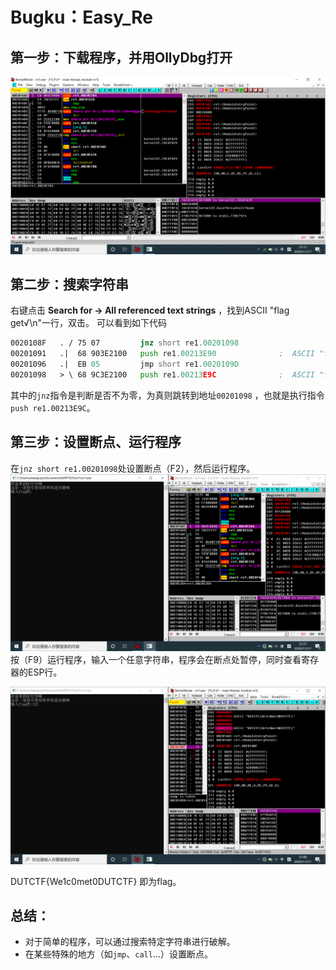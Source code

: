 # Bugku：Easy_Re

## 第一步：下载程序，并用OllyDbg打开

![屏幕截图(13)](屏幕截图(13).png)

## 第二步：搜索字符串
右键点击 **Search for -> All referenced text strings** ，找到ASCII "flag get√\n"一行，双击。
可以看到如下代码
```asm
0020108F   . / 75 07         jnz short re1.00201098
00201091   .|  68 903E2100   push re1.00213E90              ;  ASCII "flag get√\n"
00201096   .|  EB 05         jmp short re1.0020109D
00201098   > \ 68 9C3E2100   push re1.00213E9C              ;  ASCII "flag不太对呦，再试试呗，加油呦\n"
```
其中的```jnz```指令是判断是否不为零，为真则跳转到地址```00201098``` ，也就是执行指令```push re1.00213E9C```。

## 第三步：设置断点、运行程序
在```jnz short re1.00201098```处设置断点（F2），然后运行程序。
![](屏幕截图(15).png)
按（F9）运行程序，输入一个任意字符串，程序会在断点处暂停，同时查看寄存器的ESP行。

![](屏幕截图(16).png)

DUTCTF{We1c0met0DUTCTF} 即为flag。
## 总结：
- 对于简单的程序，可以通过搜索特定字符串进行破解。
- 在某些特殊的地方（如```jmp```、```call```...）设置断点。